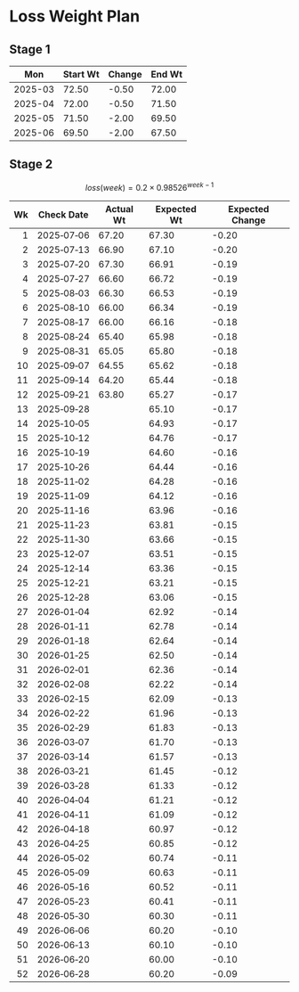 # Loss Weight Plan

## Stage 1

| Mon     | Start Wt | Change | End Wt |
| ------- | -------- | ------ | ------ |
| 2025-03 | 72.50    | -0.50  | 72.00  |
| 2025-04 | 72.00    | -0.50  | 71.50  |
| 2025-05 | 71.50    | -2.00  | 69.50  |
| 2025-06 | 69.50    | -2.00  | 67.50  |

## Stage 2

$$
loss(week) = 0.2 \times 0.98526^{week-1}
$$

|   Wk | Check Date | Actual Wt | Expected Wt | Expected Change |
| ---: | ---------- | --------- | ----------- | --------------- |
|    1 | 2025‑07‑06 | 67.20     | 67.30       | -0.20           |
|    2 | 2025‑07‑13 | 66.90     | 67.10       | -0.20           |
|    3 | 2025‑07‑20 | 67.30     | 66.91       | -0.19           |
|    4 | 2025‑07‑27 | 66.60     | 66.72       | -0.19           |
|    5 | 2025‑08‑03 | 66.30     | 66.53       | -0.19           |
|    6 | 2025‑08‑10 | 66.00     | 66.34       | -0.19           |
|    7 | 2025‑08‑17 | 66.00     | 66.16       | -0.18           |
|    8 | 2025‑08‑24 | 65.40     | 65.98       | -0.18           |
|    9 | 2025‑08‑31 | 65.05     | 65.80       | -0.18           |
|   10 | 2025‑09‑07 | 64.55     | 65.62       | -0.18           |
|   11 | 2025‑09‑14 | 64.20     | 65.44       | -0.18           |
|   12 | 2025‑09‑21 | 63.80     | 65.27       | -0.17           |
|   13 | 2025‑09‑28 |           | 65.10       | -0.17           |
|   14 | 2025‑10‑05 |           | 64.93       | -0.17           |
|   15 | 2025‑10‑12 |           | 64.76       | -0.17           |
|   16 | 2025‑10‑19 |           | 64.60       | -0.16           |
|   17 | 2025‑10‑26 |           | 64.44       | -0.16           |
|   18 | 2025‑11‑02 |           | 64.28       | -0.16           |
|   19 | 2025‑11‑09 |           | 64.12       | -0.16           |
|   20 | 2025‑11‑16 |           | 63.96       | -0.16           |
|   21 | 2025‑11‑23 |           | 63.81       | -0.15           |
|   22 | 2025‑11‑30 |           | 63.66       | -0.15           |
|   23 | 2025‑12‑07 |           | 63.51       | -0.15           |
|   24 | 2025‑12‑14 |           | 63.36       | -0.15           |
|   25 | 2025‑12‑21 |           | 63.21       | -0.15           |
|   26 | 2025‑12‑28 |           | 63.06       | -0.15           |
|   27 | 2026‑01‑04 |           | 62.92       | -0.14           |
|   28 | 2026‑01‑11 |           | 62.78       | -0.14           |
|   29 | 2026‑01‑18 |           | 62.64       | -0.14           |
|   30 | 2026‑01‑25 |           | 62.50       | -0.14           |
|   31 | 2026‑02‑01 |           | 62.36       | -0.14           |
|   32 | 2026‑02‑08 |           | 62.22       | -0.14           |
|   33 | 2026‑02‑15 |           | 62.09       | -0.13           |
|   34 | 2026‑02‑22 |           | 61.96       | -0.13           |
|   35 | 2026‑02‑29 |           | 61.83       | -0.13           |
|   36 | 2026‑03‑07 |           | 61.70       | -0.13           |
|   37 | 2026‑03‑14 |           | 61.57       | -0.13           |
|   38 | 2026‑03‑21 |           | 61.45       | -0.12           |
|   39 | 2026‑03‑28 |           | 61.33       | -0.12           |
|   40 | 2026‑04‑04 |           | 61.21       | -0.12           |
|   41 | 2026‑04‑11 |           | 61.09       | -0.12           |
|   42 | 2026‑04‑18 |           | 60.97       | -0.12           |
|   43 | 2026‑04‑25 |           | 60.85       | -0.12           |
|   44 | 2026‑05‑02 |           | 60.74       | -0.11           |
|   45 | 2026‑05‑09 |           | 60.63       | -0.11           |
|   46 | 2026‑05‑16 |           | 60.52       | -0.11           |
|   47 | 2026‑05‑23 |           | 60.41       | -0.11           |
|   48 | 2026‑05‑30 |           | 60.30       | -0.11           |
|   49 | 2026‑06‑06 |           | 60.20       | -0.10           |
|   50 | 2026‑06‑13 |           | 60.10       | -0.10           |
|   51 | 2026‑06‑20 |           | 60.00       | -0.10           |
|   52 | 2026‑06‑28 |           | 60.20       | -0.09           |

